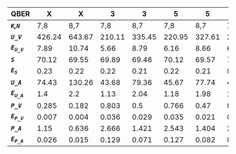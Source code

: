 ﻿| **QBER**                  | **X**  | **X**  | **3**  | **3**  | **5**  | **5**  | **5**  | **5**  |
|---------------------------|--------|--------|--------|--------|--------|--------|--------|--------|
| ***`K`,`N`***             | 7,8    | 8,7    | 7,8    | 8,7    | 7,8    | 8,7    | 7,8    | 8,7    |
| ***`U_V`***               | 426.24 | 643.67 | 210.11 | 335.45 | 220.95 | 327.61 | 219.18 | 343.28 |
| ***`E`<sub>`U_V`</sub>*** | 7.89   | 10.74  | 5.66   | 8.79   | 6.16   | 8.66   | 6.3    | 9.38   |
| ***`S`***                 | 70.12  | 69.55  | 69.89  | 69.48  | 70.12  | 69.57  | 70.18  | 69.57  |
| ***`E`<sub>`S`</sub>***   | 0.23   | 0.22   | 0.22   | 0.21   | 0.22   | 0.21   | 0.23   | 0.22   |
| ***`U_A`***               | 74.43  | 130.26 | 43.68  | 79.36  | 45.67  | 77.74  | 45.81  | 81.11  |
| ***`E`<sub>`U_A`</sub>*** | 1.4    | 2.2    | 1.13   | 2.04   | 1.18   | 1.98   | 1.25   | 2.15   |
| ***`P_V`***               | 0.285  | 0.182  | 0.803  | 0.5    | 0.766  | 0.47   | 0.751  | 0.478  |
| ***`E`<sub>`P_V`</sub>*** | 0.007  | 0.004  | 0.036  | 0.029  | 0.035  | 0.021  | 0.035  | 0.022  |
| ***`P_A`***               | 1.15   | 0.636  | 2.666  | 1.421  | 2.543  | 1.404  | 2.418  | 1.357  |
| ***`E`<sub>`P_A`</sub>*** | 0.026  | 0.015  | 0.129  | 0.071  | 0.127  | 0.082  | 0.104  | 0.067  |
